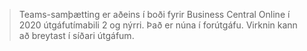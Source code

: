 > Teams-samþætting er aðeins í boði fyrir Business Central Online í 2020 útgáfutímabili 2 og nýrri. Það er núna í forútgáfu. Virknin kann að breytast í síðari útgáfum.